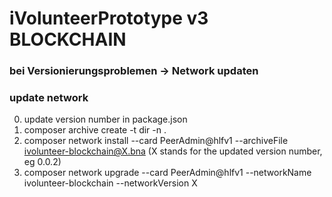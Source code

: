 # iVolunteerPrototype v3 BLOCKCHAIN

### bei Versionierungsproblemen -> Network updaten

### update network
0. update version number in package.json
1. composer archive create -t dir -n .
2. composer network install --card PeerAdmin@hlfv1 --archiveFile ivolunteer-blockchain@X.bna (X stands for the updated version number, eg 0.0.2)
3. composer network upgrade --card PeerAdmin@hlfv1 --networkName ivolunteer-blockchain --networkVersion X






